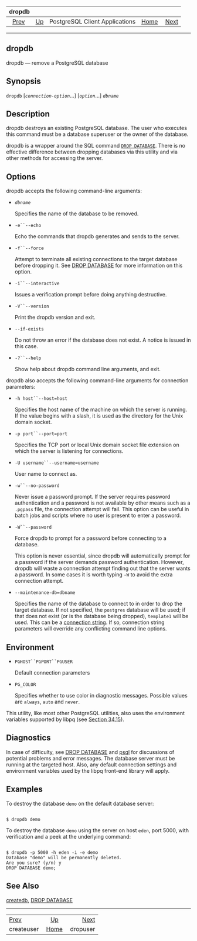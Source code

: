 <!--?xml version="1.0" encoding="UTF-8" standalone="no"?-->

|                   dropdb                  |                                                              |                                |                                                       |                                       |
| :---------------------------------------: | :----------------------------------------------------------- | :----------------------------: | ----------------------------------------------------: | ------------------------------------: |
| [Prev](app-createuser.html "createuser")  | [Up](reference-client.html "PostgreSQL Client Applications") | PostgreSQL Client Applications | [Home](index.html "PostgreSQL 17devel Documentation") |  [Next](app-dropuser.html "dropuser") |

***



## dropdb

dropdb — remove a PostgreSQL database

## Synopsis

`dropdb` \[*`connection-option`*...] \[*`option`*...] *`dbname`*

## Description

dropdb destroys an existing PostgreSQL database. The user who executes this command must be a database superuser or the owner of the database.

dropdb is a wrapper around the SQL command [`DROP DATABASE`](sql-dropdatabase.html "DROP DATABASE"). There is no effective difference between dropping databases via this utility and via other methods for accessing the server.

## Options

dropdb accepts the following command-line arguments:

*   *`dbname`*

    Specifies the name of the database to be removed.

*   `-e``--echo`

    Echo the commands that dropdb generates and sends to the server.

*   `-f``--force`

    Attempt to terminate all existing connections to the target database before dropping it. See [DROP DATABASE](sql-dropdatabase.html "DROP DATABASE") for more information on this option.

*   `-i``--interactive`

    Issues a verification prompt before doing anything destructive.

*   `-V``--version`

    Print the dropdb version and exit.

*   `--if-exists`

    Do not throw an error if the database does not exist. A notice is issued in this case.

*   `-?``--help`

    Show help about dropdb command line arguments, and exit.

dropdb also accepts the following command-line arguments for connection parameters:

*   `-h host``--host=host`

    Specifies the host name of the machine on which the server is running. If the value begins with a slash, it is used as the directory for the Unix domain socket.

*   `-p port``--port=port`

    Specifies the TCP port or local Unix domain socket file extension on which the server is listening for connections.

*   `-U username``--username=username`

    User name to connect as.

*   `-w``--no-password`

    Never issue a password prompt. If the server requires password authentication and a password is not available by other means such as a `.pgpass` file, the connection attempt will fail. This option can be useful in batch jobs and scripts where no user is present to enter a password.

*   `-W``--password`

    Force dropdb to prompt for a password before connecting to a database.

    This option is never essential, since dropdb will automatically prompt for a password if the server demands password authentication. However, dropdb will waste a connection attempt finding out that the server wants a password. In some cases it is worth typing `-W` to avoid the extra connection attempt.

*   `--maintenance-db=dbname`

    Specifies the name of the database to connect to in order to drop the target database. If not specified, the `postgres` database will be used; if that does not exist (or is the database being dropped), `template1` will be used. This can be a [connection string](libpq-connect.html#LIBPQ-CONNSTRING "34.1.1. Connection Strings"). If so, connection string parameters will override any conflicting command line options.

## Environment

*   `PGHOST``PGPORT``PGUSER`

    Default connection parameters

*   `PG_COLOR`

    Specifies whether to use color in diagnostic messages. Possible values are `always`, `auto` and `never`.

This utility, like most other PostgreSQL utilities, also uses the environment variables supported by libpq (see [Section 34.15](libpq-envars.html "34.15. Environment Variables")).

## Diagnostics

In case of difficulty, see [DROP DATABASE](sql-dropdatabase.html "DROP DATABASE") and [psql](app-psql.html "psql") for discussions of potential problems and error messages. The database server must be running at the targeted host. Also, any default connection settings and environment variables used by the libpq front-end library will apply.

## Examples

To destroy the database `demo` on the default database server:

```

$ dropdb demo
```

To destroy the database `demo` using the server on host `eden`, port 5000, with verification and a peek at the underlying command:

```

$ dropdb -p 5000 -h eden -i -e demo
Database "demo" will be permanently deleted.
Are you sure? (y/n) y
DROP DATABASE demo;
```

## See Also

[createdb](app-createdb.html "createdb"), [DROP DATABASE](sql-dropdatabase.html "DROP DATABASE")

***

|                                           |                                                              |                                       |
| :---------------------------------------- | :----------------------------------------------------------: | ------------------------------------: |
| [Prev](app-createuser.html "createuser")  | [Up](reference-client.html "PostgreSQL Client Applications") |  [Next](app-dropuser.html "dropuser") |
| createuser                                |     [Home](index.html "PostgreSQL 17devel Documentation")    |                              dropuser |
